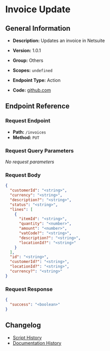 # Invoice Update

## General Information

- **Description:** Updates an invoice in Netsuite

- **Version:** 1.0.1
- **Group:** Others
- **Scopes:** `undefined`
- **Endpoint Type:** Action
- **Code:** [github.com](https://github.com/NangoHQ/integration-templates/tree/main/integrations/netsuite-tba/actions/invoice-update.ts)


## Endpoint Reference

### Request Endpoint

- **Path:** `/invoices`
- **Method:** `PUT`

### Request Query Parameters

_No request parameters_

### Request Body

```json
{
  "customerId": "<string>",
  "currency": "<string>",
  "description?": "<string>",
  "status": "<string>",
  "lines": [
    {
      "itemId": "<string>",
      "quantity": "<number>",
      "amount": "<number>",
      "vatCode?": "<string>",
      "description?": "<string>",
      "locationId?": "<string>"
    }
  ],
  "id": "<string>",
  "customerId?": "<string>",
  "locationId?": "<string>",
  "currency?": "<string>"
}
```

### Request Response

```json
{
  "success": "<boolean>"
}
```

## Changelog

- [Script History](https://github.com/NangoHQ/integration-templates/commits/main/integrations/netsuite-tba/actions/invoice-update.ts)
- [Documentation History](https://github.com/NangoHQ/integration-templates/commits/main/integrations/netsuite-tba/actions/invoice-update.md)

<!-- END  GENERATED CONTENT -->

